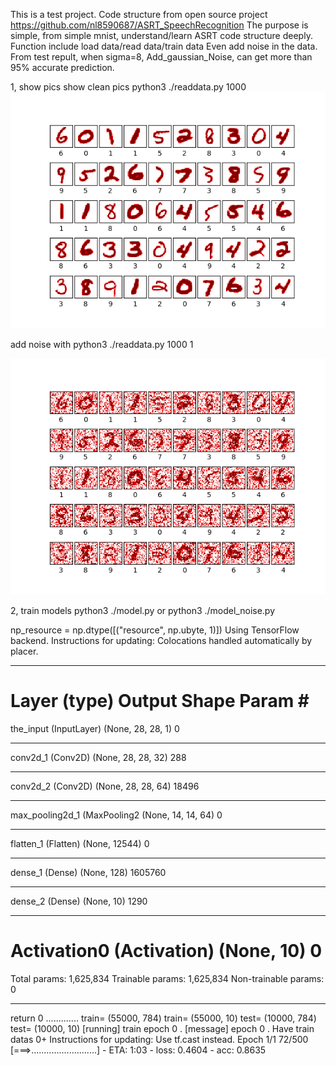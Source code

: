 This is a test project. 
Code structure from open source project
https://github.com/nl8590687/ASRT_SpeechRecognition
The purpose is simple, from simple mnist, understand/learn ASRT code structure deeply.
Function include load data/read data/train data
Even add noise in the data. From test repult, when sigma=8, Add_gaussian_Noise, can get more than 95% accurate prediction. 

1, show pics
show clean pics
python3 ./readdata.py 1000
 ![1](pics/clean.png "1")  

add noise with 
python3 ./readdata.py 1000 1

 ![2](pics/noise.png "2") 

2, train models
python3 ./model.py
or
python3 ./model_noise.py

  np_resource = np.dtype([("resource", np.ubyte, 1)])
Using TensorFlow backend.
Instructions for updating:
Colocations handled automatically by placer.
_________________________________________________________________
Layer (type)                 Output Shape              Param #   
=================================================================
the_input (InputLayer)       (None, 28, 28, 1)         0         
_________________________________________________________________
conv2d_1 (Conv2D)            (None, 28, 28, 32)        288       
_________________________________________________________________
conv2d_2 (Conv2D)            (None, 28, 28, 64)        18496     
_________________________________________________________________
max_pooling2d_1 (MaxPooling2 (None, 14, 14, 64)        0         
_________________________________________________________________
flatten_1 (Flatten)          (None, 12544)             0         
_________________________________________________________________
dense_1 (Dense)              (None, 128)               1605760   
_________________________________________________________________
dense_2 (Dense)              (None, 10)                1290      
_________________________________________________________________
Activation0 (Activation)     (None, 10)                0         
=================================================================
Total params: 1,625,834
Trainable params: 1,625,834
Non-trainable params: 0
_________________________________________________________________
return 0
.............
train= (55000, 784)
train= (55000, 10)
test= (10000, 784)
test= (10000, 10)
[running] train epoch 0 .
[message] epoch 0 . Have train datas 0+
Instructions for updating:
Use tf.cast instead.
Epoch 1/1
 72/500 [===>..........................] - ETA: 1:03 - loss: 0.4604 - acc: 0.8635 


